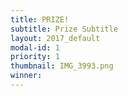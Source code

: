 ```yaml
---
title: PRIZE!
subtitle: Prize Subtitle
layout: 2017_default
modal-id: 1
priority: 1
thumbnail: IMG_3993.png
winner:
---
```

